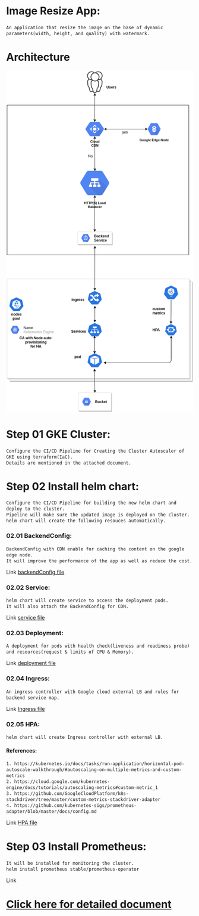 
# Image Resize App:
    An application that resize the image on the base of dynamic parameters(width, height, and quality) with watermark.
# Architecture
![](AssessmentDiagram.png)
# Step 01 GKE Cluster: 
    Configure the CI/CD Pipeline for Creating the Cluster Autoscaler of GKE using terraform(IaC).
    Details are mentioned in the attached document.
# Step 02 Install helm chart: 
    Configure the CI/CD Pipeline for building the new helm chart and deploy to the cluster.
    Pipeline will make sure the updated image is deployed on the cluster.
    helm chart will create the following resouces automatically.
### 02.01 BackendConfig:
    BackendConfig with CDN enable for caching the content on the google edge node. 
    It will improve the performance of the app as well as reduce the cost.
Link
    [backendConfig file](helmchart/templates/my-backendconfig.yaml)
### 02.02 Service:
    helm chart will create service to access the deployment pods.
    It will also attach the BackendConfig for CDN.
Link
    [service file](helmchart/templates/service.yaml)
### 02.03 Deployment:
    A deployment for pods with health check(liveness and readiness probe) and resources(request & limits of CPU & Memory). 
Link
    [deployment file](helmchart/templates/deployment.yaml)
### 02.04 Ingress:
    An ingress controller with Google cloud external LB and rules for backend service map. 
Link
    [Ingress file](helmchart/templates/ingress.yaml)
### 02.05 HPA:
    helm chart will create Ingress controller with external LB. 
#### References:
    1. https://kubernetes.io/docs/tasks/run-application/horizontal-pod-autoscale-walkthrough/#autoscaling-on-multiple-metrics-and-custom-metrics
    2. https://cloud.google.com/kubernetes-engine/docs/tutorials/autoscaling-metrics#custom-metric_1
    3. https://github.com/GoogleCloudPlatform/k8s-stackdriver/tree/master/custom-metrics-stackdriver-adapter
    4. https://github.com/kubernetes-sigs/prometheus-adapter/blob/master/docs/config.md
Link
    [HPA file](helmchart/templates/hpa.yaml)
# Step 03 Install Prometheus:
    It will be installed for monitoring the cluster.
    helm install prometheus stable/prometheus-operator
Link
# [Click here for detailed document](DetailedDocment.pdf "Detail of READM Detail")